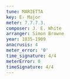 ```yaml
---
tune: MARIETTA
key: E♭ Major
meter: 7.7.7.3.
composer: J. E. White
arranger: Simon Browne
year: 1835-1909
anacrusis: 4
meter_error: '0'
time_signature: 4/4
meterError: 0
timeSignature: 4/4
---
```

